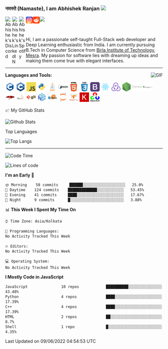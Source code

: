 ### नमस्ते (Namaste), I am Abhishek Ranjan <img src="https://media.giphy.com/media/hvRJCLFzcasrR4ia7z/giphy.gif" width="25px">
<a href="https://discord.gg/3MXDfBun">
  <img align="left" alt="Abhishek's Discord" width="22px" src="https://raw.githubusercontent.com/peterthehan/peterthehan/master/assets/discord.svg" />
</a>
<a href="https://www.linkedin.com/in/arabhiar/">
  <img align="left" alt="Abhishek's LinkedIN" width="22px" src="https://raw.githubusercontent.com/peterthehan/peterthehan/master/assets/linkedin.svg" />
</a>
<a href="https://open.spotify.com/user/zva18anmapplop2llzex26jdn">
  <img align="left" alt="Abhishek's Spotify" width="22px" src="https://raw.githubusercontent.com/peterthehan/peterthehan/master/assets/spotify.svg" />
</a>
<a href="https://www.instagram.com/46h15h3k_/">
  <img align="left" alt="Abhishek's Insta" width="22px" src="https://raw.githubusercontent.com/edent/SuperTinyIcons/8e583e7ef9b3eb18787975676ed61fadee086578/images/svg/instagram.svg" />
</a>
<a href="https://www.reddit.com/user/46h15h3k_">
  <img align="left" alt="Abhishek's Reddit" width="22px" src="https://raw.githubusercontent.com/edent/SuperTinyIcons/8e583e7ef9b3eb18787975676ed61fadee086578/images/svg/reddit.svg" />
</a>

![](https://visitor-badge.glitch.me/badge?page_id=arabhiar.arabhiar)

<br />

Hi, I am a passionate self-taught Full-Stack web developer and Deep Learning enthusiastic from India. I am currently pursuing B.Tech in Computer Science from [Birla Institute of Technology, Mesra](https://www.bitmesra.ac.in/). My passion for software lies with dreaming up ideas and making them come true with elegant interfaces.

---

  <img align="right" alt="GIF" src="https://camo.githubusercontent.com/bd726cfc172cb5b5dcd647b51810e1d092cf3595c0d2c9a6f202839fd7fd1858/68747470733a2f2f73706f746966792d6769746875622d70726f66696c652e76657263656c2e6170702f6170692f766965773f7569643d7a76613138616e6d6170706c6f70326c6c7a657832366a646e26636f7665725f696d6167653d74727565267468656d653d64656661756c74"  />
  <div align='right'></div>
  

**Languages and Tools:**  


<code><img height="30" src="https://raw.githubusercontent.com/github/explore/main/topics/c/c.png"></code>
<code><img height="30" src="https://raw.githubusercontent.com/github/explore/80688e429a7d4ef2fca1e82350fe8e3517d3494d/topics/cpp/cpp.png"></code>
<code><img height="30" src="https://raw.githubusercontent.com/github/explore/80688e429a7d4ef2fca1e82350fe8e3517d3494d/topics/javascript/javascript.png"></code>
<code><img height="30" src="https://raw.githubusercontent.com/github/explore/main/topics/python/python.png"></code>
<code><img height="30" src="https://raw.githubusercontent.com/github/explore/main/topics/java/java.png"></code>
<code><img height="30" src="https://raw.githubusercontent.com/github/explore/main/topics/bash/bash.png"></code>
<code><img height="30" src="https://raw.githubusercontent.com/github/explore/main/topics/html/html.png"></code>
<code><img height="30" src="https://raw.githubusercontent.com/github/explore/main/topics/css/css.png"></code>
<code><img height="30" src="https://raw.githubusercontent.com/github/explore/main/topics/bootstrap/bootstrap.png"></code>
<code><img height="30" src="https://raw.githubusercontent.com/github/explore/80688e429a7d4ef2fca1e82350fe8e3517d3494d/topics/react/react.png"></code>
<code><img height="30" src="https://raw.githubusercontent.com/github/explore/main/topics/redux/redux.png"></code>
<code><img height="30" src="https://raw.githubusercontent.com/github/explore/80688e429a7d4ef2fca1e82350fe8e3517d3494d/topics/nodejs/nodejs.png"></code>
<code><img height="30" src="https://raw.githubusercontent.com/github/explore/main/topics/express/express.png"></code>
<code><img height="30" src="https://raw.githubusercontent.com/github/explore/main/topics/mongodb/mongodb.png"></code>
<code><img height="30" src="https://raw.githubusercontent.com/github/explore/main/topics/mongoose/mongoose.png"></code>
<code><img height="30" src="https://raw.githubusercontent.com/github/explore/main/topics/mysql/mysql.png"></code>
<code><img height="30" src="https://raw.githubusercontent.com/github/explore/80688e429a7d4ef2fca1e82350fe8e3517d3494d/topics/git/git.png"></code>
<code><img height="30" src="https://raw.githubusercontent.com/github/explore/main/topics/numpy/numpy.png"></code>
<code><img height="30" src="https://raw.githubusercontent.com/github/explore/main/topics/scikit-learn/scikit-learn.png"></code>
<code><img height="30" src="https://raw.githubusercontent.com/github/explore/main/topics/jupyter-notebook/jupyter-notebook.png"></code>
<code><img height="30" src="https://raw.githubusercontent.com/github/explore/main/topics/tensorflow/tensorflow.png"></code>
<code><img height="30" src="https://raw.githubusercontent.com/github/explore/main/topics/keras/keras.png"></code>
<code><img height="30" src="https://raw.githubusercontent.com/github/explore/main/topics/opencv/opencv.png"></code>


📈 My GitHub Stats

![Github Stats](https://github-readme-stats.vercel.app/api?username=arabhiar&show_icons=true&include_all_commits=true&theme=vue-dark&count_private=true)
<br/>

Top Languages

![Top Langs](https://github-readme-stats.vercel.app/api/top-langs/?username=arabhiar&layout=compact&theme=vue-dark)
<br/>

---
<!--START_SECTION:waka-->
![Code Time](http://img.shields.io/badge/Code%20Time-437%20hrs%2047%20mins-blue)

![Lines of code](https://img.shields.io/badge/From%20Hello%20World%20I%27ve%20Written-171%20Thousand%20lines%20of%20code-blue)

**I'm an Early 🐤** 

```text
🌞 Morning    58 commits     ██████░░░░░░░░░░░░░░░░░░░   25.0% 
🌆 Daytime    124 commits    █████████████░░░░░░░░░░░░   53.45% 
🌃 Evening    41 commits     ████░░░░░░░░░░░░░░░░░░░░░   17.67% 
🌙 Night      9 commits      █░░░░░░░░░░░░░░░░░░░░░░░░   3.88%

```


📊 **This Week I Spent My Time On** 

```text
⌚︎ Time Zone: Asia/Kolkata

💬 Programming Languages: 
No Activity Tracked This Week

🔥 Editors: 
No Activity Tracked This Week

💻 Operating System: 
No Activity Tracked This Week

```

**I Mostly Code in JavaScript** 

```text
JavaScript               10 repos            ██████████░░░░░░░░░░░░░░░   43.48% 
Python                   4 repos             ████░░░░░░░░░░░░░░░░░░░░░   17.39% 
C++                      4 repos             ████░░░░░░░░░░░░░░░░░░░░░   17.39% 
HTML                     2 repos             ██░░░░░░░░░░░░░░░░░░░░░░░   8.7% 
Shell                    1 repo              █░░░░░░░░░░░░░░░░░░░░░░░░   4.35%

```



 Last Updated on 09/06/2022 04:54:53 UTC
<!--END_SECTION:waka-->
